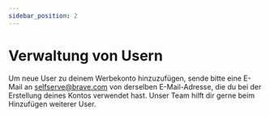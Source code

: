 ```yaml
---
sidebar_position: 2
---
```


# Verwaltung von Usern

Um neue User zu deinem Werbekonto hinzuzufügen, sende bitte eine E-Mail an [selfserve@brave.com](mailto:selfserve@brave.com) von derselben E-Mail-Adresse, die du bei der Erstellung deines Kontos verwendet hast. Unser Team hilft dir gerne beim Hinzufügen weiterer User.

